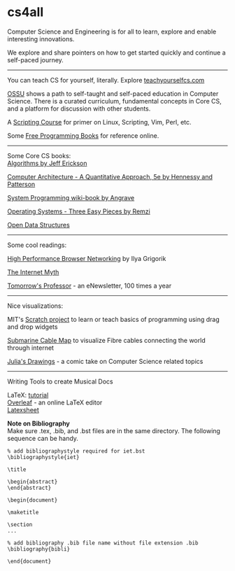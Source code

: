 # cs4all
Computer Science and Engineering is for all to learn, explore and enable interesting innovations. 

We explore and share pointers on how to get started quickly and continue a self-paced journey. 

----

You can teach CS for yourself, literally. Explore [teachyourselfcs.com](https://teachyourselfcs.com)

[OSSU](https://github.com/ossu/computer-science) shows a path to self-taught and self-paced education in Computer Science. There is a curated curriculum, fundamental concepts in Core CS, and a platform for discussion with other students. 

A [Scripting Course](https://github.com/learnbyexample/scripting_course#ebooks) for primer on Linux, Scripting, Vim, Perl, etc. 

Some [Free Programming Books](https://ebookfoundation.github.io/free-programming-books/books/free-programming-books.html) for reference online. 

----

Some Core CS books:  
[Algorithms by Jeff Erickson](http://jeffe.cs.illinois.edu/teaching/algorithms/) 

[Computer Architecture - A Quantitative Approach, 5e by Hennessy and Patterson](http://acs.pub.ro/~cpop/SMPA/Computer%20Architecture%20A%20Quantitative%20Approach%20(5th%20edition).pdf)

[System Programming wiki-book by Angrave](https://github.com/angrave/SystemProgramming/wiki)

[Operating Systems - Three Easy Pieces by Remzi](http://pages.cs.wisc.edu/~remzi/OSTEP/) 

[Open Data Structures](https://opendatastructures.org/) 

----

Some cool readings:  

[High Performance Browser Networking](https://hpbn.co) by Ilya Grigorik 

[The Internet Myth](https://unglue.it/work/442013/)

[Tomorrow's Professor](https://tomprof.stanford.edu/) - an eNewsletter, 100 times a year 

----

Nice visualizations:  

MIT's [Scratch project](https://scratch.mit.edu/) to learn or teach basics of programming using drag and drop widgets 

[Submarine Cable Map](https://www.submarinecablemap.com) to visualize Fibre cables connecting the world through internet 

[Julia's Drawings](https://drawings.jvns.ca/) - a comic take on Computer Science related topics  

----

Writing Tools to create Musical Docs  

LaTeX: [tutorial](https://www.latex-tutorial.com/tutorials/)  
[Overleaf](overleaf.com) - an online LaTeX editor  
[Latexsheet](http://wch.github.io/latexsheet/latexsheet-a4.pdf)  

**Note on Bibliography**  
Make sure .tex, .bib, and .bst files are in the same directory. The following sequence can be handy. 

```
% add bibliographystyle required for iet.bst
\bibliographystyle{iet}

\title

\begin{abstract}
\end{abstract}

\begin{document}

\maketitle

\section
...

% add bibliography .bib file name without file extension .bib
\bibliography{bibli}

\end{document}
```

